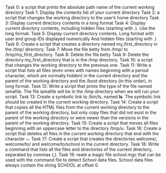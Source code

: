 Task 0: a script that prints the absolute path name of the current working directory
Task 1: Display the contents list of your current directory
Task 2: a script that changes the working directory to the user’s home directory
Task 3: Display current directory contents in a long format
Task 4: Display current directory contents, including hidden files (starting with .). Use the long format.
Task 5: Display current directory contents. Long format with user and group IDs displayed numerically And hidden files (starting with .)
Task 6: Create a script that creates a directory named my_first_directory in the /tmp/ directory.
Task 7: Move the file betty from /tmp/ to /tmp/my_first_directory.
Task 8: Delete the file betty
Task 9: Delete the directory my_first_directory that is in the /tmp directory.
Task 10: a script that changes the working directory to the previous one.
Task 11: Write a script that lists all files (even ones with names beginning with a period character, which are normally hidden) in the current directory and the parent of the working directory and the /boot directory (in this order), in long format.
Task 12: Write a script that prints the type of the file named iamafile. The file iamafile will be in the /tmp directory when we will run your script.
Task 13: Create a symbolic link to /bin/ls, named __ls__. The symbolic link should be created in the current working directory.
Task 14: Create a script that copies all the HTML files from the current working directory to the parent of the working directory, but only copy files that did not exist in the parent of the working directory or were newer than the versions in the parent of the working directory.
Task 15: Create a script that moves all files beginning with an uppercase letter to the directory /tmp/u.
Task 16: Create a script that deletes all files in the current working directory that end with the character ~.
Task 17: Create a script that creates the directories welcome/, welcome/to/ and welcome/to/school in the current directory.
Task 18: Write a command that lists all the files and directories of the current directory, separated by commas (,).
Task 19: reate a magic file school.mgc that can be used with the command file to detect School data files. School data files always contain the string SCHOOL at offset 0.

